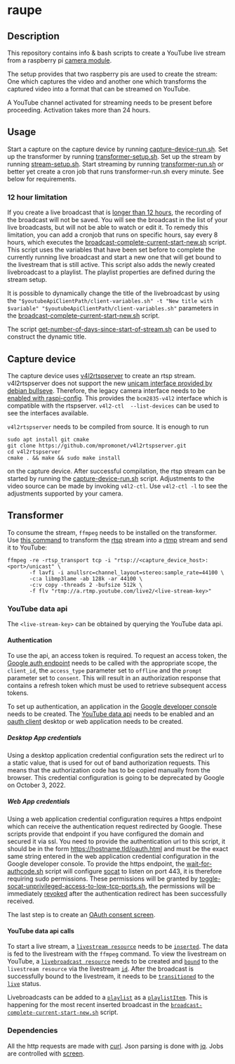 # raupe
## Description

This repository contains info & bash scripts to create a YouTube live stream from a raspberry
pi [camera module](https://www.raspberrypi.com/products/camera-module-v2/).

The setup provides that two raspberry pis are used to create the stream: One which captures the
video and another one which transforms the captured video into a format that can be streamed on
YouTube.

A YouTube channel activated for streaming needs to be present before proceeding. Activation takes more
than 24 hours.

## Usage
Start a capture on the capture device by running [capture-device-run.sh](/capture-device/capture-device-run.sh). Set up the transformer
by running [transformer-setup.sh](/transformer/transformer-setup.sh). Set up the stream by running [stream-setup.sh](/transformer/stream-setup.sh). Start streaming
by running [transformer-run.sh](/transformer/transformer-run.sh) or better yet create a cron job that runs transformer-run.sh
every minute. See below for requirements. 

### 12 hour limitation

If you create a live broadcast that is [longer than 12 hours](https://support.google.com/youtube/answer/6247592?hl=en-GB), the recording of
the broadcast will not be saved. You will see the broadcast in the list of your live broadcasts, but will not be able to
watch or edit it. To remedy this limitation, you can add a cronjob that runs on specific hours, say every 8 hours, which 
executes the [broadcast-complete-current-start-new.sh](/transformer/broadcast-complete-current-start-new.sh) script. This script uses the 
variables that have been set before to complete the currently running live broadcast and start a new one that will get bound to the 
livestream that is still active. This script also adds the newly created livebroadcast to a playlist. The playlist properties are defined 
during the stream setup.

It is possible to dynamically change the title of the livebroadcast by using the `"$youtubeApiClientPath/client-variables.sh" -t "New title with $variable" "$youtubeApiClientPath/client-variables.sh"` parameters in the [broadcast-complete-current-start-new.sh](/transformer/broadcast-complete-current-start-new.sh#L10) script. 

The script [get-number-of-days-since-start-of-stream.sh](/transformer/youtube-api-client/get-number-of-days-since-start-of-stream.sh)
can be used to construct the dynamic title.

## Capture device

The capture device uses [v4l2rtspserver](https://github.com/mpromonet/v4l2rtspserver) to create an rtsp stream. v4l2rtspserver does not support
the new [unicam interface provided by debian bullseye](https://github.com/mpromonet/v4l2rtspserver/issues/257). Therefore,
the legacy camera interface needs to be [enabled with raspi-config](https://www.raspberrypi.com/documentation/accessories/camera.html#libcamera-and-the-legacy-raspicam-camera-stack).
This provides the `bcm2835-v4l2` interface which is compatible with the rtspserver. `v4l2-ctl 
--list-devices` can be used to see the interfaces available.

`v4l2rtspserver` needs to be compiled from source. It is enough to run 
```
sudo apt install git cmake
git clone https://github.com/mpromonet/v4l2rtspserver.git
cd v4l2rtspserver
cmake . && make && sudo make install
```
on the capture device. After successful compilation, the rtsp stream can be started by running the [capture-device-run.sh](/capture-device/capture-device-run.sh) script.
Adjustments to the video source can be made by invoking `v4l2-ctl`. Use `v4l2-ctl -l` to see
the adjustments supported by your camera.

## Transformer

To consume the stream, `ffmpeg` needs to be installed on the transformer. Use [this command](https://stackoverflow.com/a/42747348/854483) to transform
the [rtsp](https://datatracker.ietf.org/doc/html/rfc2326) stream into a [rtmp](http://web.archive.org/web/20210909154508/https://wwwimages2.adobe.com/content/dam/acom/en/devnet/rtmp/pdf/rtmp_specification_1.0.pdf) stream and send it to YouTube:
```
ffmpeg -re -rtsp_transport tcp -i "rtsp://<capture_device_host>:<port>/unicast" \
       -f lavfi -i anullsrc=channel_layout=stereo:sample_rate=44100 \
       -c:a libmp3lame -ab 128k -ar 44100 \
       -c:v copy -threads 2 -bufsize 512k \
       -f flv "rtmp://a.rtmp.youtube.com/live2/<live-stream-key>"
```

### YouTube data api

The `<live-stream-key>` can be obtained by querying the YouTube data api.

#### Authentication

To use the api, an access token is required. To request an access token, the [Google auth endpoint](https://accounts.google.com/o/oauth2/v2/auth) needs to be called with the
appropriate scope, the `client_id`, the `access_type` parameter set to `offline` and the `prompt` parameter set to 
`consent`. This will result in an authorization response that contains a refresh token which must be used to retrieve
subsequent access tokens.

To set up authentication, an application in the [Google developer console](https://console.developers.google.com) needs to be created.
The [YouTube data api](https://console.cloud.google.com/apis/library/youtube.googleapis.com) needs to be enabled and an [oauth client](https://console.cloud.google.com/apis/credentials/oauthclient) desktop or web application needs to be 
created. 

##### Desktop App credentials

Using a desktop application credential configuration sets the redirect url to a static value, that is used for 
out of band authorization requests. This means that the authorization code has to be copied manually from the browser.
This credential configuration is going to be deprecated by Google on October 3, 2022.

##### Web App credentials

Using a web application credential configuration requires a https endpoint which can receive the authentication request
redirected by Google. These scripts provide that endpoint if you have configured the domain and secured it via ssl. You
need to provide the authentication url to this script, it should be in the form https://hostname.tld/oauth.html and must
be the exact same string entered in the web application credential configuration in the Google developer console. To 
provide the https endpoint, the [wait-for-authcode.sh](/transformer/youtube-api-client/oauth-redirect/wait-for-authcode.sh#L15)
script will configure [socat](https://linux.die.net/man/1/socat) to listen on port 443, it is therefore requiring sudo permissions. 
These permissions will be granted by [toggle-socat-unprivileged-access-to-low-tcp-ports.sh](/transformer/youtube-api-client/oauth-redirect/toggle-socat-unprivileged-access-to-low-tcp-ports.sh),
the permissions will be immediately [revoked](/transformer/youtube-api-client/oauth-redirect/wait-for-authcode.sh#L18) after the authentication redirect has been successfully received.

The last step is to create an [OAuth consent screen](https://console.cloud.google.com/apis/credentials/consent).

#### YouTube data api calls

To start a live stream, a [`livestream resource`](https://developers.google.com/youtube/v3/live/docs/liveStreams#resource)
needs to be [`inserted`](https://developers.google.com/youtube/v3/live/docs/liveStreams/insert). The data is fed to the livestream with the `ffmpeg` command. To view the livestream
on YouTube, a [`livebroadcast resource`](https://developers.google.com/youtube/v3/live/docs/liveBroadcasts#resource) needs to be created and [`bound`](https://developers.google.com/youtube/v3/live/docs/liveBroadcasts/bind#streamId) to the `livestream resource`
via the livestream [`id`](https://developers.google.com/youtube/v3/live/docs/liveStreams#id). After the broadcast is successfully bound to the livestream, it needs to
be [`transitioned`](https://developers.google.com/youtube/v3/live/docs/liveBroadcasts/transition#broadcastStatus) to the [`live`](https://developers.google.com/youtube/v3/live/docs/liveBroadcasts#status.lifeCycleStatus) status.

Livebroadcasts can be added to a [`playlist`](https://developers.google.com/youtube/v3/docs/playlists#resource) as a [`playlistItem`](https://developers.google.com/youtube/v3/docs/playlistItems#resource).
This is happening for the most recent inserted broadcast in the [`broadcast-complete-current-start-new.sh`](transformer/broadcast-complete-current-start-new.sh#L23) script.

### Dependencies

All the http requests are made with [curl](https://curl.se/). Json parsing is done with [jq](https://stedolan.github.io/jq/).
Jobs are controlled with [screen](https://www.gnu.org/software/screen/).

